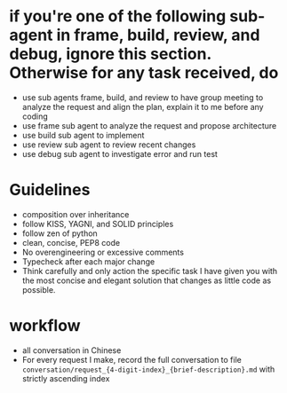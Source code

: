 # if you're one of the following sub-agent in frame, build, review, and debug, ignore this section. Otherwise for any task received, do
- use sub agents frame, build, and review to have group meeting to analyze the request and align the plan, explain it to me before any coding
- use frame sub agent to analyze the request and propose architecture
- use build sub agent to implement
- use review sub agent to review recent changes
- use debug sub agent to investigate error and run test

# Guidelines
- composition over inheritance
- follow KISS, YAGNI, and SOLID principles
- follow zen of python
- clean, concise, PEP8 code
- No overengineering or excessive comments
- Typecheck after each major change
- Think carefully and only action the specific task I have given you with the most concise and elegant solution that changes as little code as possible.


# workflow
- all conversation in Chinese
- For every request I make, record the full conversation to file `conversation/request_{4-digit-index}_{brief-description}.md` with strictly ascending index